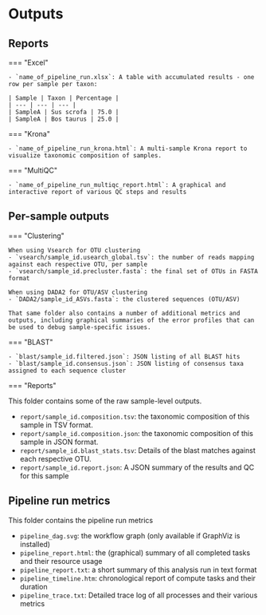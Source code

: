 # Outputs

## Reports

=== "Excel"

    - `name_of_pipeline_run.xlsx`: A table with accumulated results - one row per sample per taxon:

    | Sample | Taxon | Percentage |
    | --- | --- | --- |
    | SampleA | Sus scrofa | 75.0 |
    | SampleA | Bos taurus | 25.0 | 

=== "Krona"

    - `name_of_pipeline_run_krona.html`: A multi-sample Krona report to visualize taxonomic composition of samples. 

=== "MultiQC"

    - `name_of_pipeline_run_multiqc_report.html`: A graphical and interactive report of various QC steps and results

## Per-sample outputs

=== "Clustering"

    When using Vsearch for OTU clustering
    - `vsearch/sample_id.usearch_global.tsv`: the number of reads mapping against each respective OTU, per sample
    - `vsearch/sample_id.precluster.fasta`: the final set of OTUs in FASTA format

    When using DADA2 for OTU/ASV clustering
    - `DADA2/sample_id_ASVs.fasta`: the clustered sequences (OTU/ASV)

    That same folder also contains a number of additional metrics and outputs, including graphical summaries of the error profiles that can be used to debug sample-specific issues. 

=== "BLAST"

    - `blast/sample_id.filtered.json`: JSON listing of all BLAST hits
    - `blast/sample_id.consensus.json`: JSON listing of consensus taxa assigned to each sequence cluster

=== "Reports"

This folder contains some of the raw sample-level outputs.

- `report/sample_id.composition.tsv`: the taxonomic composition of this sample in TSV format. 
- `report/sample_id.composition.json`: the taxonomic composition of this sample in JSON format. 
- `report/sample_id.blast_stats.tsv`: Details of the blast matches against each respective OTU. 
- `report/sample_id.report.json`: A JSON summary of the results and QC for this sample


## Pipeline run metrics

This folder contains the pipeline run metrics

- `pipeline_dag.svg`: the workflow graph (only available if GraphViz is installed)
- `pipeline_report.html`: the (graphical) summary of all completed tasks and their resource usage
- `pipeline_report.txt`: a short summary of this analysis run in text format
- `pipeline_timeline.htm`: chronological report of compute tasks and their duration
- `pipeline_trace.txt`: Detailed trace log of all processes and their various metrics
